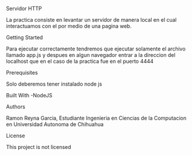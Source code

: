 Servidor HTTP

La practica consiste en levantar un servidor de manera local en el cual interactuamos con el por medio de una pagina web.

Getting Started

Para ejecutar correctamente tendremos que ejecutar solamente el archivo llamado app.js y despues en algun navegador entrar a la direccion del localhost
que en el caso de la practica fue en el puerto 4444

Prerequisites

Solo deberemos tener instalado node js

Built With -NodeJS

Authors

Ramon Reyna Garcia, Estudiante Ingenieria en Ciencias de la Computacion en Universidad Autonoma de Chihuahua

License

This project is not licensed
